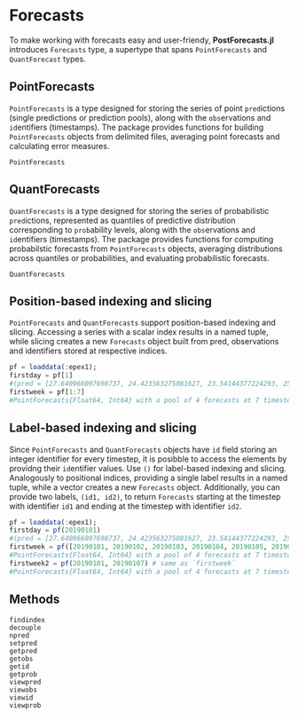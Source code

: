 # Forecasts
To make working with forecasts easy and user-friendy, **PostForecasts.jl** introduces `Forecasts` type, a supertype that spans `PointForecasts` and `QuantForecast` types.

## PointForecasts
`PointForecasts` is a type designed for storing the series of point `pred`ictions (single predictions or prediction pools), along with the `obs`ervations and `id`entifiers (timestamps). The package provides functions for building `PointForecasts` objects from delimited files, averaging point forecasts and calculating error measures.
```@docs
PointForecasts
```
## QuantForecasts
`QuantForecasts` is a type designed for storing the series of probabilistic `pred`ictions, represented as quantiles of predictive distribution corresponding to `prob`ability levels, along with the `obs`ervations and `id`entifiers (timestamps). The package provides functions for computing probabilstic forecasts from `PointForecasts` objects, averaging distributions across quantiles or probabilities, and evaluating probabilistic forecasts.
```@docs
QuantForecasts
```
## Position-based indexing and slicing
`PointForecasts` and `QuantForecasts` support position-based indexing and slicing. Accessing a series with a scalar index results in a named tuple, while slicing creates a new `Forecasts` object built from pred, observations and identifiers stored at respective indices.

```julia
pf = loaddata(:epex1);
firstday = pf[1]
#(pred = [27.640966097698737, 24.423563275081627, 23.54144377224293, 25.061033846927558], obs = 10.07, id = 20190101)
firstweek = pf[1:7]
#PointForecasts{Float64, Int64} with a pool of 4 forecasts at 7 timesteps, between 20190101 and 20190107
```

## Label-based indexing and slicing
Since `PointForecasts` and `QuantForecasts` objects have `id` field storing an integer identifier for every timestep, it is posibble to access the elements by providng their `id`entifier values. Use `()` for label-based indexing and slicing. Analogously to positional indices, providing a single label results in a named tuple, while a vector creates a new `Forecasts` object. Additionally, you can provide two labels, `(id1, id2)`, to return `Forecasts` starting at the timestep with identifier `id1` and ending at the timestep with identifier `id2`.

```julia
pf = loaddata(:epex1);
firstday = pf(20190101)
#(pred = [27.640966097698737, 24.423563275081627, 23.54144377224293, 25.061033846927558], obs = 10.07, id = 20190101)
firstweek = pf([20190101, 20190102, 20190103, 20190104, 20190105, 20190106, 20190107])
#PointForecasts{Float64, Int64} with a pool of 4 forecasts at 7 timesteps, between 20190101 and 20190107
firstweek2 = pf(20190101, 20190107) # same as `firstweek`
#PointForecasts{Float64, Int64} with a pool of 4 forecasts at 7 timesteps, between 20190101 and 20190107
```

## Methods
```@docs
findindex
decouple
npred
setpred
getpred
getobs
getid
getprob
viewpred
viewobs
viewid
viewprob
```
